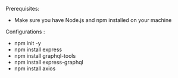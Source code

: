 
Prerequisites:
 * Make sure you have Node.js and npm installed on your machine


Configurations : 
 * npm init -y
 * npm install express
 * npm install graphql-tools
 * npm install express-graphql
 * npm install axios
